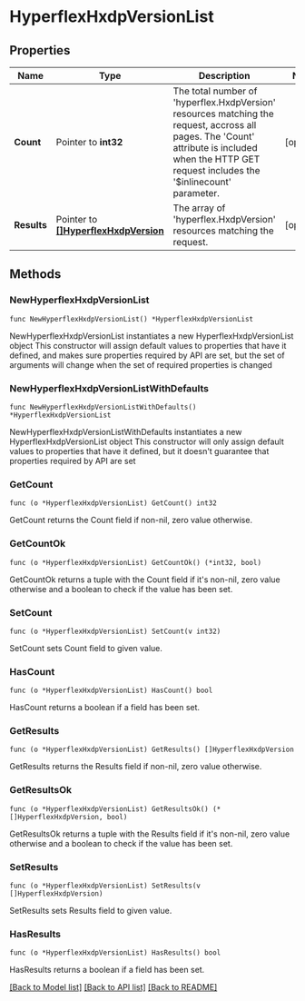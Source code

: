 # HyperflexHxdpVersionList

## Properties

Name | Type | Description | Notes
------------ | ------------- | ------------- | -------------
**Count** | Pointer to **int32** | The total number of &#39;hyperflex.HxdpVersion&#39; resources matching the request, accross all pages. The &#39;Count&#39; attribute is included when the HTTP GET request includes the &#39;$inlinecount&#39; parameter. | [optional] 
**Results** | Pointer to [**[]HyperflexHxdpVersion**](hyperflex.HxdpVersion.md) | The array of &#39;hyperflex.HxdpVersion&#39; resources matching the request. | [optional] 

## Methods

### NewHyperflexHxdpVersionList

`func NewHyperflexHxdpVersionList() *HyperflexHxdpVersionList`

NewHyperflexHxdpVersionList instantiates a new HyperflexHxdpVersionList object
This constructor will assign default values to properties that have it defined,
and makes sure properties required by API are set, but the set of arguments
will change when the set of required properties is changed

### NewHyperflexHxdpVersionListWithDefaults

`func NewHyperflexHxdpVersionListWithDefaults() *HyperflexHxdpVersionList`

NewHyperflexHxdpVersionListWithDefaults instantiates a new HyperflexHxdpVersionList object
This constructor will only assign default values to properties that have it defined,
but it doesn't guarantee that properties required by API are set

### GetCount

`func (o *HyperflexHxdpVersionList) GetCount() int32`

GetCount returns the Count field if non-nil, zero value otherwise.

### GetCountOk

`func (o *HyperflexHxdpVersionList) GetCountOk() (*int32, bool)`

GetCountOk returns a tuple with the Count field if it's non-nil, zero value otherwise
and a boolean to check if the value has been set.

### SetCount

`func (o *HyperflexHxdpVersionList) SetCount(v int32)`

SetCount sets Count field to given value.

### HasCount

`func (o *HyperflexHxdpVersionList) HasCount() bool`

HasCount returns a boolean if a field has been set.

### GetResults

`func (o *HyperflexHxdpVersionList) GetResults() []HyperflexHxdpVersion`

GetResults returns the Results field if non-nil, zero value otherwise.

### GetResultsOk

`func (o *HyperflexHxdpVersionList) GetResultsOk() (*[]HyperflexHxdpVersion, bool)`

GetResultsOk returns a tuple with the Results field if it's non-nil, zero value otherwise
and a boolean to check if the value has been set.

### SetResults

`func (o *HyperflexHxdpVersionList) SetResults(v []HyperflexHxdpVersion)`

SetResults sets Results field to given value.

### HasResults

`func (o *HyperflexHxdpVersionList) HasResults() bool`

HasResults returns a boolean if a field has been set.


[[Back to Model list]](../README.md#documentation-for-models) [[Back to API list]](../README.md#documentation-for-api-endpoints) [[Back to README]](../README.md)


